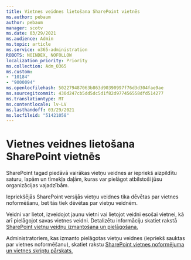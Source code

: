 ```yaml
---
title: Vietnes veidnes lietošana SharePoint vietnēs
ms.author: pebaum
author: pebaum
manager: scotv
ms.date: 03/29/2021
ms.audience: Admin
ms.topic: article
ms.service: o365-administration
ROBOTS: NOINDEX, NOFOLLOW
localization_priority: Priority
ms.collection: Adm_O365
ms.custom:
- "10184"
- "9000094"
ms.openlocfilehash: 502279487063b863d90390997f76d3d304fae9ae
ms.sourcegitcommit: 430d247cb5dd5dc5d1f82d977456558dfd514277
ms.translationtype: MT
ms.contentlocale: lv-LV
ms.lasthandoff: 03/29/2021
ms.locfileid: "51421058"
---
```

# <a name="apply-site-template-to-sharepoint-sites"></a>Vietnes veidnes lietošana SharePoint vietnēs

SharePoint tagad piedāvā vairākas vietņu veidnes ar iepriekš aizpildītu saturu, lapām un tīmekļa daļām, kuras var pielāgot atbilstoši jūsu organizācijas vajadzībām. 

Iepriekšējās SharePoint versijās vietņu veidnes tika dēvētas par vietnes noformēšanu, bet tās tiek dēvētas par vietņu veidnēm. 

Veidni var lietot, izveidojot jaunu vietni vai lietojot veidni esošai vietnei, kā arī pielāgojot savas vietnes veidni. Detalizētu informāciju skatiet rakstā [SharePoint vietņu veidņu izmantošana un pielāgošana.](https://support.microsoft.com/office/39382463-0e45-4d1b-be27-0e96aeec8398)

Administratoriem, kas izmanto pielāgotas vietņu veidnes (iepriekš sauktas par vietnes noformēšanu), skatiet rakstu [SharePoint vietnes noformējuma un vietnes skriptu pārskats.](https://docs.microsoft.com/sharepoint/dev/declarative-customization/site-design-overview)
